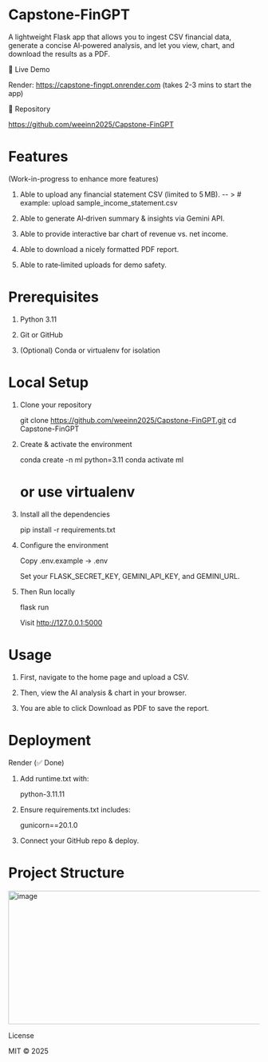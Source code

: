 Capstone‑FinGPT
===============

A lightweight Flask app that allows you to ingest CSV financial data, generate a concise AI‑powered analysis, and let you view, chart, and download the results as a PDF.

🚀 Live Demo

Render: https://capstone-fingpt.onrender.com
(takes 2-3 mins to start the app)

📘 Repository

https://github.com/weeinn2025/Capstone-FinGPT

Features
========
(Work-in-progress to enhance more features)

1.   Able to upload any financial statement CSV (limited to 5 MB). -- > # example: upload sample_income_statement.csv

2.   Able to generate AI‑driven summary & insights via Gemini API.

3.   Able to provide interactive bar chart of revenue vs. net income.

4.   Able to download a nicely formatted PDF report.

5.   Able to rate‑limited uploads for demo safety.

Prerequisites
=============

1.   Python 3.11

2.   Git or GitHub

3.   (Optional) Conda or virtualenv for isolation

Local Setup
===========

1.   Clone your repository

     git clone https://github.com/weeinn2025/Capstone-FinGPT.git
     cd Capstone-FinGPT

2.   Create & activate the environment

     conda create -n ml python=3.11
     conda activate ml
     # or use virtualenv

3.   Install all the dependencies

     pip install -r requirements.txt

4.   Configure the environment

     Copy .env.example → .env

     Set your FLASK_SECRET_KEY, GEMINI_API_KEY, and GEMINI_URL.

5.   Then Run locally

     flask run

     Visit http://127.0.0.1:5000

Usage
=====

1.   First, navigate to the home page and upload a CSV.

2.   Then, view the AI analysis & chart in your browser.

3.   You are able to click Download as PDF to save the report.

Deployment
==========
Render (✅ Done)

1.   Add runtime.txt with:

     python-3.11.11

2.   Ensure requirements.txt includes:

     gunicorn==20.1.0

3.   Connect your GitHub repo & deploy.

Project Structure
=================

<img width="756" height="267" alt="image" src="https://github.com/user-attachments/assets/935e3aa1-a01d-4b04-9490-645c9f6ad5ec" />


License

MIT © 2025

